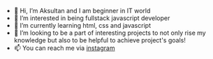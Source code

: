 - 👋 Hi, I’m Aksultan and I am beginner in IT world
- 👀 I’m interested in being fullstack javascript developer
- 🌱 I’m currently learning html, css and javascript
- 💞️ I’m looking to be a part of interesting projects to not only rise my knowledge but also to be helpful to achieve project's goals! 
- 📫 You can reach me via 
<a href="https://instagram.com/ayerzhanuly" target="_blank">instagram</a> 

<!---
ayerzhanuly/ayerzhanuly is a ✨ special ✨ repository because its `README.md` (this file) appears on your GitHub profile.
You can click the Preview link to take a look at your changes.
--->

